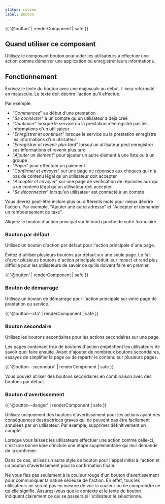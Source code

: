 ```yaml
---
status: review
label: Bouton
---
```


{{ '@button' | renderComponent | safe }}

## Quand utiliser ce composant

Utilisez le composant bouton pour aider les utilisateurs à effectuer une action
comme démarrer une application ou enregistrer leurs informations.

## Fonctionnement

Écrivez le texte du bouton avec une majuscule au début. Il sera reformaté en
majuscule. Le texte doit décrire l'action qu'il effectue.

Par exemple:

- "_Commencez_" au début d'une prestation
- "_Se connecter_" à un compte qu'un utilisateur a déjà créé
- "_Continuer_" lorsque le service ou la prestation n'enregistre pas les
  informations d'un utilisateur
- "_Enregistrer et continuer_" lorsque le service ou la prestation enregistre
  les informations d'un utilisateur
- "_Enregistrer et revenir plus tard_" lorsqu'un utilisateur peut enregistrer
  ses informations et revenir plus tard
- "_Ajouter un élément_" pour ajouter un autre élément à une liste ou à un
  groupe
- "_Payer_" pour effectuer un paiement
- "_Confirmer et envoyer_" sur une page de réponses aux chèques qui n'a pas de
  contenu légal qu'un utilisateur doit accepter
- "_Accepter et envoyer_" sur une page de vérification de réponses aux qui a un
  contenu légal qu'un utilisateur doit accepter
- "_Se déconnecter_" lorsqu'un utilisateur est connecté à un compte

Vous devrez peut-être inclure plus ou différents mots pour mieux décrire
l'action. Par exemple, "Ajouter une autre adresse" et "Accepter et demander un
remboursement de taxe".

Alignez le bouton d'action principal sur le bord gauche de votre formulaire.

### Bouton par défaut

Utilisez un bouton d'action par défaut pour l'action principale d'une page.

Évitez d'utiliser plusieurs boutons par défaut sur une seule page. Le fait
d'avoir plusieurs boutons d'action principale réduit leur impact et rend plus
difficile pour les utilisateurs de savoir ce qu'ils doivent faire en premier.

{{ '@button' | renderComponent | safe }}

### Bouton de démarrage

Utilisez un bouton de démarrage pour l'action principale sur votre page de
prestation ou service.

{{ '@button--cta' | renderComponent | safe }}

### Bouton secondaire

Utilisez les boutons secondaires pour les actions secondaires sur une page.

Les pages contenant trop de boutons d'action empêchent les utilisateurs de
savoir quoi faire ensuite. Avant d'ajouter de nombreux boutons secondaires,
essayez de simplifier la page ou de répartir le contenu sur plusieurs pages.

{{ '@button--secondary' | renderComponent | safe }}

Vous pouvez utiliser des boutons secondaires en combinaison avec des boutons par
défaut.

### Bouton d'avertissement

{{ '@button--danger' | renderComponent | safe }}

Utilisez uniquement des boutons d'avertissement pour les actions ayant des
conséquences destructrices graves qui ne peuvent pas être facilement annulées
par un utilisateur. Par exemple, supprimer définitivement un compte.

Lorsque vous laissez les utilisateurs effectuer une action comme celle-ci, c'est
une bonne idée d'inclure une étape supplémentaire qui leur demande de la
confirmer.

Dans ce cas, utilisez un autre style de bouton pour l'appel initial à l'action
et un bouton d'avertissement pour la confirmation finale.

Ne vous fiez pas seulement à la couleur rouge d'un bouton d'avertissement pour
communiquer la nature sérieuse de l'action. En effet, tous les utilisateurs ne
seront pas en mesure de voir la couleur ou de comprendre ce qu'elle signifie.
Assurez-vous que le contexte et le texte du bouton indiquent clairement ce qui
se passera si l'utilisateur le sélectionne.
